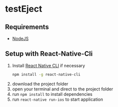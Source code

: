 # testEject

## Requirements

- [NodeJS](https://nodejs.org/en/download/)

## Setup with React-Native-Cli

1. Install [React Native CLI](https://facebook.github.io/react-native/docs/getting-started.html#the-react-native-cli) if necessary
    ```bash
    npm install -g react-native-cli
    ```
1. download the project folder
1. open your terminal and direct to the project folder
1. run `npm install` to install dependencies
1. run `react-native run-ios` to start application